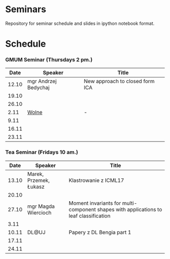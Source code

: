 # Seminars
Repository for seminar schedule and slides in ipython notebook format.

# Schedule
### GMUM Seminar (Thursdays 2 pm.)
| Date  | Speaker                                            | Title                                                      |
|-------|----------------------------------------------------|----------------------------------------------------------- |     
| 12.10 | mgr Andrzej Bedychaj                               | New approach to closed form ICA                            |
| 19.10 |                                                    |                                                            |
| 26.10 |                                                    |                                                            |
|  2.11 | [Wolne](http://www.bip.uj.edu.pl/documents/1384597/135326875/kom_30_2017.pdf/507926eb-4eb1-4201-b3a0-00b5cd468e50)                                                   | -                                                         |
|  9.11 |                                                    |                                                            |
| 16.11 |                                                    |                                                            |
| 23.11 |                                                    |                                                            |

### Tea Seminar (Fridays 10 am.)
| Date  | Speaker                                            | Title                                                      |
|-------|----------------------------------------------------|----------------------------------------------------------- | 
| 13.10 | Marek, Przemek, Łukasz                             | Klastrowanie z ICML17                                      |
| 20.10 |                                                    |                                                            |
| 27.10 | mgr Magda Wiercioch                                | Moment invariants for multi-component shapes with applications to leaf classification                                        |
|  3.11 |                                                    |                                                            |
| 10.11 | DL@UJ                                              | Papery z DL Bengia part 1                                  |
| 17.11 |                                                    |                                                            |
| 24.11 |                                                    |                                                            |
